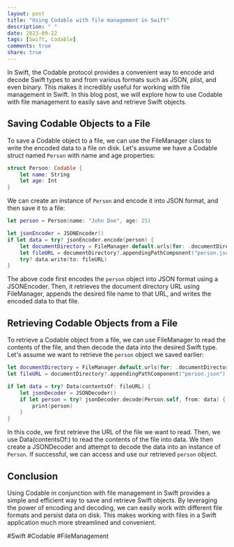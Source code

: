```yaml
---
layout: post
title: "Using Codable with file management in Swift"
description: " "
date: 2023-09-22
tags: [Swift, Codable]
comments: true
share: true
---
```


In Swift, the Codable protocol provides a convenient way to encode and decode Swift types to and from various formats such as JSON, plist, and even binary. This makes it incredibly useful for working with file management in Swift. In this blog post, we will explore how to use Codable with file management to easily save and retrieve Swift objects.

## Saving Codable Objects to a File

To save a Codable object to a file, we can use the FileManager class to write the encoded data to a file on disk. Let's assume we have a Codable struct named `Person` with name and age properties:

```swift
struct Person: Codable {
    let name: String
    let age: Int
}
```

We can create an instance of `Person` and encode it into JSON format, and then save it to a file:

```swift
let person = Person(name: "John Doe", age: 25)

let jsonEncoder = JSONEncoder()
if let data = try? jsonEncoder.encode(person) {
    let documentDirectory = FileManager.default.urls(for: .documentDirectory, in: .userDomainMask).first
    let fileURL = documentDirectory?.appendingPathComponent("person.json")
    try? data.write(to: fileURL)
}
```

The above code first encodes the `person` object into JSON format using a JSONEncoder. Then, it retrieves the document directory URL using FileManager, appends the desired file name to that URL, and writes the encoded data to that file.

## Retrieving Codable Objects from a File

To retrieve a Codable object from a file, we can use FileManager to read the contents of the file, and then decode the data into the desired Swift type. Let's assume we want to retrieve the `person` object we saved earlier:

```swift
let documentDirectory = FileManager.default.urls(for: .documentDirectory, in: .userDomainMask).first
let fileURL = documentDirectory?.appendingPathComponent("person.json")

if let data = try? Data(contentsOf: fileURL) {
    let jsonDecoder = JSONDecoder()
    if let person = try? jsonDecoder.decode(Person.self, from: data) {
        print(person)
    }
}
```

In this code, we first retrieve the URL of the file we want to read. Then, we use Data(contentsOf:) to read the contents of the file into data. We then create a JSONDecoder and attempt to decode the data into an instance of `Person`. If successful, we can access and use our retrieved `person` object.

## Conclusion

Using Codable in conjunction with file management in Swift provides a simple and efficient way to save and retrieve Swift objects. By leveraging the power of encoding and decoding, we can easily work with different file formats and persist data on disk. This makes working with files in a Swift application much more streamlined and convenient.

#Swift #Codable #FileManagement